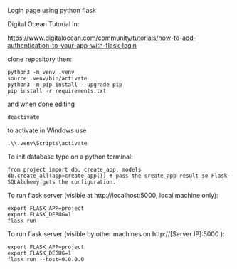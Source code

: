 Login page using python flask

Digital Ocean Tutorial in:

https://www.digitalocean.com/community/tutorials/how-to-add-authentication-to-your-app-with-flask-login


clone repository then:
```
python3 -m venv .venv
source .venv/bin/activate
python3 -m pip install --upgrade pip 
pip install -r requirements.txt
```
and when done editing
```
deactivate
```

to activate in Windows use 
```
.\\.venv\Scripts\activate
```


To init database type on a python terminal:
```
from project import db, create_app, models
db.create_all(app=create_app()) # pass the create_app result so Flask-SQLAlchemy gets the configuration.
```



To run flask server (visible at http://localhost:5000, local machine only):
```
export FLASK_APP=project
export FLASK_DEBUG=1
flask run
```




To run flask server (visible by other machines on http://[Server IP]:5000 ):
```
export FLASK_APP=project
export FLASK_DEBUG=1
flask run --host=0.0.0.0
```


